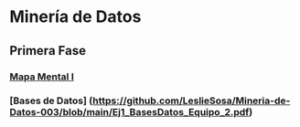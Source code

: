 # Minería de Datos

## Primera Fase
### [Mapa Mental I](MapaMental_1_1816658.pdf)
### [Bases de Datos] (https://github.com/LeslieSosa/Mineria-de-Datos-003/blob/main/Ej1_BasesDatos_Equipo_2.pdf)

